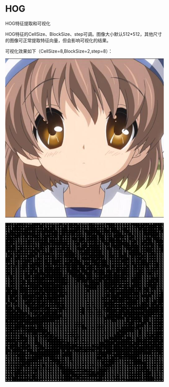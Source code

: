 # HOG

 HOG特征提取和可视化

HOG特征的CellSize、BlockSize、step可调。图像大小默认512*512，其他尺寸的图像可正常提取特征向量，但会影响可视化的结果。



可视化效果如下（CellSize=8,BlockSize=2,step=8）：

![2](README.assets/2-1617614195307.jpeg)

![2_hog](README.assets/2_hog-1617614230672.jpg)

